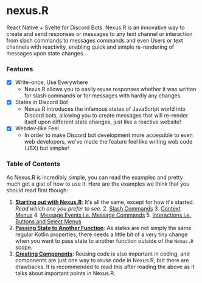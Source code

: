 # nexus.R

React Native + Svelte for Discord Bots. Nexus.R is an innovative way to create and send responses or messages
to any text channel or interaction from slash commands to messages commands and even Users or text channels 
with reactivity, enabling quick and simple re-rendering of messages upon state changes.

### Features
- [x] Write-once, Use Everywhere
  - Nexus.R allows you to easily reuse responses whether it was written for slash commands or 
  for messages with hardly any changes.
- [x] States in Discord Bot
  - Nexus.R introduces the infamous states of JavaScript world into Discord bots, allowing you to create 
  messages that will re-render itself upon different state changes, just like a reactive website!
- [x] Webdev-like  Feel
  - In order to make Discord bot development more accessible to even web developers, we've made the 
  feature feel like writing web code (JSX) but  simpler!

### Table  of Contents

As Nexus.R is incredibly simple, you can read the examples and pretty much get a gist of how to use it. Here 
are the examples we think that you should read first though:
1. [**Starting out with Nexus.R**](): It's all the same, except for how it's started. *Read which one you prefer to see.*
   2. [Slash Commands](SlashCommand.kt)
   3. [Context Menus](ContextMenu.kt)
   4. [Message Events i.e. Message Commands](MessageEvent.kt)
   5. [Interactions i.e. Buttons and Select  Menus](Interaction.kt)
6. [**Passing State to Another Function**](%5B1%5D_passing_state): As states are not simply the same regular Kotlin properties, there needs a
little bit of a very tiny change when you want to pass state to another function outside of the `Nexus.R` scope.
7. [**Creating Components**](%5B2%5D_components): Reusing code is also important in coding, and components are just one way to reuse code 
in Nexus.R, but there are drawbacks. It is recommended to read this after reading the above as it talks about important points in Nexus.R.
